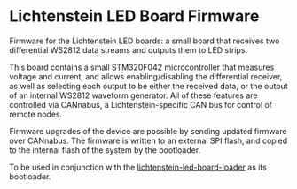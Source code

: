 # Lichtenstein LED Board Firmware
Firmware for the Lichtenstein LED boards: a small board that receives two differential WS2812 data streams and outputs them to LED strips.

This board contains a small STM320F042 microcontroller that measures voltage and current, and allows enabling/disabling the differential receiver, as well as selecting each output to be either the received data, or the output of an internal WS2812 waveform generator. All of these features are controlled via CANnabus, a Lichtenstein-specific CAN bus for control of remote nodes.

Firmware upgrades of the device are possible by sending updated firmware over CANnabus. The firmware is written to an external SPI flash, and copied to the internal flash of the system by the bootloader.

To be used in conjunction with the [lichtenstein-led-board-loader](https://github.com/tristanseifert/lichtenstein-led-board-loader) as its bootloader.
